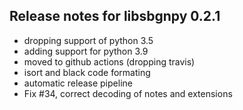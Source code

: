 ## Release notes for libsbgnpy 0.2.1
- dropping support of python 3.5
- adding support for python 3.9
- moved to github actions (dropping travis)
- isort and black code formating
- automatic release pipeline
- Fix #34, correct decoding of notes and extensions
